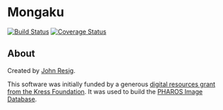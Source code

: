 # Mongaku

[![Build Status](https://travis-ci.org/mongaku/mongaku.svg?branch=master)](https://travis-ci.org/mongaku/mongaku) [![Coverage Status](https://coveralls.io/repos/github/mongaku/mongaku/badge.svg?branch=master)](https://coveralls.io/github/mongaku/mongaku?branch=master)

## About

Created by [John Resig](http://ejohn.org/).

This software was initially funded by a generous [digital resources grant from the Kress Foundation](http://www.kressfoundation.org/grants/default.aspx?id=150). It was used to build the [PHAROS Image Database](https://github.com/jeresig/pharos-images).
